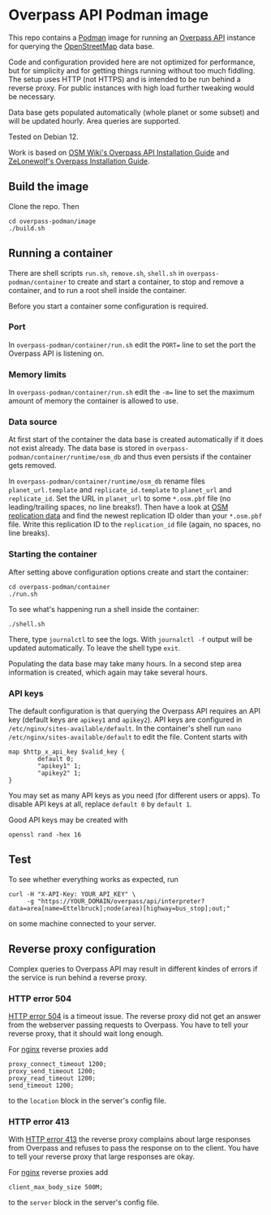 # Overpass API Podman image

This repo contains a [Podman](https://podman.io/) image for running an [Overpass API](https://overpass-api.de/) instance for querying the [OpenStreetMap](https://www.openstreetmap.org) data base.

Code and configuration provided here are not optimized for performance, but for simplicity and for getting things running without too much fiddling. The setup uses HTTP (not HTTPS) and is intended to be run behind a reverse proxy. For public instances with high load further tweaking would be necessary.

Data base gets populated automatically (whole planet or some subset) and will be updated hourly. Area queries are supported.

Tested on Debian 12.

Work is based on [OSM Wiki's Overpass API Installation Guide](https://wiki.openstreetmap.org/wiki/Overpass_API/Installation) and [ZeLonewolf's Overpass Installation Guide](https://wiki.openstreetmap.org/wiki/User:ZeLonewolf/Overpass_Installation_Guide).

## Build the image
Clone the repo. Then
```
cd overpass-podman/image
./build.sh
```
## Running a container
There are shell scripts `run.sh`, `remove.sh`, `shell.sh` in `overpass-podman/container` to create and start a container, to stop and remove a container, and to run a root shell inside the container.

Before you start a container some configuration is required.
### Port
In `overpass-podman/container/run.sh` edit the `PORT=` line to set the port the Overpass API is listening on.
### Memory limits
In `overpass-podman/container/run.sh` edit the `-m=` line to set the maximum amount of memory the container is allowed to use.
### Data source
At first start of the container the data base is created automatically if it does not exist already. The data base is stored in `overpass-podman/container/runtime/osm_db` and thus even persists if the container gets removed.

In `overpass-podman/container/runtime/osm_db` rename files `planet_url.template` and `replicate_id.template` to `planet_url` and `replicate_id`. Set the URL in `planet_url` to some `*.osm.pbf` file (no leading/trailing spaces, no line breaks!). Then have a look at [OSM replication data](https://planet.openstreetmap.org/replication/hour) and find the newest replication ID older than your `*.osm.pbf` file. Write this replication ID to the `replication_id` file (again, no spaces, no line breaks).
### Starting the container
After setting above configuration options create and start the container:
```
cd overpass-podman/container
./run.sh
```
To see what's happening run a shell inside the container:
```
./shell.sh
```
There, type `journalctl` to see the logs. With `journalctl -f` output will be updated automatically. To leave the shell type `exit`.

Populating the data base may take many hours. In a second step area information is created, which again may take several hours.
### API keys
The default configuration is that querying the Overpass API requires an API key (default keys are `apikey1` and `apikey2`). API keys are configured in `/etc/nginx/sites-available/default`. In the container's shell run `nano /etc/nginx/sites-available/default` to edit the file. Content starts with
```
map $http_x_api_key $valid_key {
        default 0;
        "apikey1" 1;
        "apikey2" 1;
}
```
You may set as many API keys as you need (for different users or apps). To disable API keys at all, replace `default 0` by `default 1`.

Good API keys may be created with
```
openssl rand -hex 16
```
## Test
To see whether everything works as expected, run
```
curl -H "X-API-Key: YOUR_API_KEY" \
     -g "https://YOUR_DOMAIN/overpass/api/interpreter?data=area[name=Ettelbruck];node(area)[highway=bus_stop];out;"
```
on some machine connected to your server.
## Reverse proxy configuration
Complex queries to Overpass API may result in different kindes of errors if the service is run behind a reverse proxy.
### HTTP error 504
[HTTP error 504](https://developer.mozilla.org/en-US/docs/Web/HTTP/Status/504) is a timeout issue. The reverse proxy did not get an answer from the webserver passing requests to Overpass. You have to tell your reverse proxy, that it should wait long enough.

For [nginx](https://nginx.org) reverse proxies add
```
proxy_connect_timeout 1200;
proxy_send_timeout 1200;
proxy_read_timeout 1200;
send_timeout 1200;
```
to the `location` block in the server's config file.
### HTTP error 413
With [HTTP error 413](https://developer.mozilla.org/en-US/docs/Web/HTTP/Status/413) the reverse proxy complains about large responses from Overpass and refuses to pass the response on to the client. You have to tell your reverse proxy that large responses are okay.

For [nginx](https://nginx.org) reverse proxies add
```
client_max_body_size 500M;
```
to the `server` block in the server's config file.